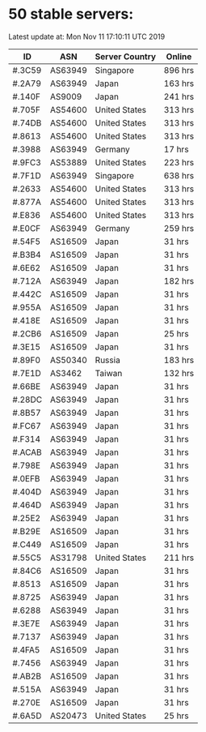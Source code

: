 # 50 stable servers:

Latest update at: Mon Nov 11 17:10:11 UTC 2019

| ID | ASN | Server Country | Online |
| -- | --- | -------------- | ------ |
| #.3C59 | AS63949 | Singapore | 896 hrs |
| #.2A79 | AS63949 | Japan | 163 hrs |
| #.140F | AS9009 | Japan | 241 hrs |
| #.705F | AS54600 | United States | 313 hrs |
| #.74DB | AS54600 | United States | 313 hrs |
| #.8613 | AS54600 | United States | 313 hrs |
| #.3988 | AS63949 | Germany | 17 hrs |
| #.9FC3 | AS53889 | United States | 223 hrs |
| #.7F1D | AS63949 | Singapore | 638 hrs |
| #.2633 | AS54600 | United States | 313 hrs |
| #.877A | AS54600 | United States | 313 hrs |
| #.E836 | AS54600 | United States | 313 hrs |
| #.E0CF | AS63949 | Germany | 259 hrs |
| #.54F5 | AS16509 | Japan | 31 hrs |
| #.B3B4 | AS16509 | Japan | 31 hrs |
| #.6E62 | AS16509 | Japan | 31 hrs |
| #.712A | AS63949 | Japan | 182 hrs |
| #.442C | AS16509 | Japan | 31 hrs |
| #.955A | AS16509 | Japan | 31 hrs |
| #.418E | AS16509 | Japan | 31 hrs |
| #.2CB6 | AS16509 | Japan | 25 hrs |
| #.3E15 | AS16509 | Japan | 31 hrs |
| #.89F0 | AS50340 | Russia | 183 hrs |
| #.7E1D | AS3462 | Taiwan | 132 hrs |
| #.66BE | AS63949 | Japan | 31 hrs |
| #.28DC | AS63949 | Japan | 31 hrs |
| #.8B57 | AS63949 | Japan | 31 hrs |
| #.FC67 | AS63949 | Japan | 31 hrs |
| #.F314 | AS63949 | Japan | 31 hrs |
| #.ACAB | AS63949 | Japan | 31 hrs |
| #.798E | AS63949 | Japan | 31 hrs |
| #.0EFB | AS63949 | Japan | 31 hrs |
| #.404D | AS63949 | Japan | 31 hrs |
| #.464D | AS63949 | Japan | 31 hrs |
| #.25E2 | AS63949 | Japan | 31 hrs |
| #.B29E | AS16509 | Japan | 31 hrs |
| #.C449 | AS16509 | Japan | 31 hrs |
| #.55C5 | AS31798 | United States | 211 hrs |
| #.84C6 | AS16509 | Japan | 31 hrs |
| #.8513 | AS16509 | Japan | 31 hrs |
| #.8725 | AS63949 | Japan | 31 hrs |
| #.6288 | AS63949 | Japan | 31 hrs |
| #.3E7E | AS63949 | Japan | 31 hrs |
| #.7137 | AS63949 | Japan | 31 hrs |
| #.4FA5 | AS16509 | Japan | 31 hrs |
| #.7456 | AS63949 | Japan | 31 hrs |
| #.AB2B | AS16509 | Japan | 31 hrs |
| #.515A | AS63949 | Japan | 31 hrs |
| #.270E | AS16509 | Japan | 31 hrs |
| #.6A5D | AS20473 | United States | 25 hrs |


